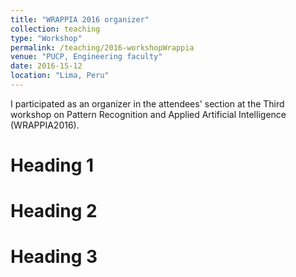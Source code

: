 ```yaml
---
title: "WRAPPIA 2016 organizer"
collection: teaching
type: "Workshop"
permalink: /teaching/2016-workshopWrappia
venue: "PUCP, Engineering faculty"
date: 2016-15-12
location: "Lima, Peru"
---
```


I participated as an organizer in the attendees' section at the Third workshop on Pattern Recognition and Applied Artificial Intelligence (WRAPPIA2016).

Heading 1
======

Heading 2
======

Heading 3
======